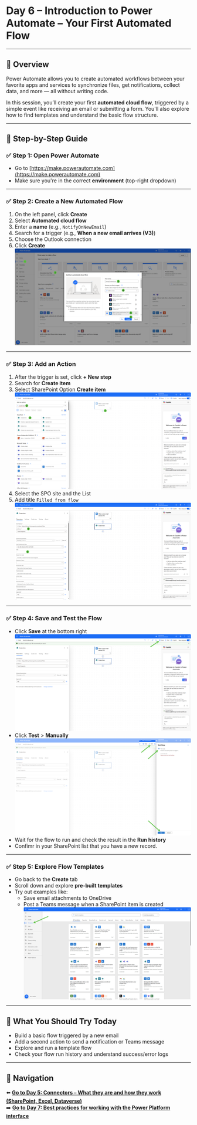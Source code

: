 # Day 6 – Introduction to Power Automate – Your First Automated Flow

---

## 📝 Overview

Power Automate allows you to create automated workflows between your favorite apps and services to synchronize files, get notifications, collect data, and more — all without writing code.

In this session, you’ll create your first **automated cloud flow**, triggered by a simple event like receiving an email or submitting a form. You'll also explore how to find templates and understand the basic flow structure.

---

## 🧭 Step-by-Step Guide

### ✅ Step 1: Open Power Automate

- Go to [https://make.powerautomate.com](https://make.powerautomate.com)
- Make sure you're in the correct **environment** (top-right dropdown)

---

### ✅ Step 2: Create a New Automated Flow

1. On the left panel, click **Create**
2. Select **Automated cloud flow**
3. Enter a **name** (e.g., `NotifyOnNewEmail`)
4. Search for a trigger (e.g., **When a new email arrives (V3)**)
5. Choose the Outlook connection
6. Click **Create**
![Create Flow](/PowerPlatform/assets/PowerPlatform30days/Day6/Step2.png)

---

### ✅ Step 3: Add an Action

1. After the trigger is set, click **+ New step**
2. Search for **Create item**
3. Select SharePoint Option **Create item**
![Create Flow](/PowerPlatform/assets/PowerPlatform30days/Day6/Step3_1.png)
3. Select the SPO site and the List
4. Add title `Filled from flow` 
![Create Flow](/PowerPlatform/assets/PowerPlatform30days/Day6/Step3_2.png)

---

### ✅ Step 4: Save and Test the Flow

- Click **Save** at the bottom right
![Create Flow](/PowerPlatform/assets/PowerPlatform30days/Day6/Step4_1.png)
- Click **Test** > **Manually**
![Create Flow](/PowerPlatform/assets/PowerPlatform30days/Day6/Step4_2.png)
- Wait for the flow to run and check the result in the **Run history**
- Confimr in your SharePoint list that you have a new record.
---

### ✅ Step 5: Explore Flow Templates

- Go back to the **Create** tab
- Scroll down and explore **pre-built templates**
- Try out examples like:
  - Save email attachments to OneDrive
  - Post a Teams message when a SharePoint item is created
![Templates](/PowerPlatform/assets/PowerPlatform30days/Day6/Step5.png)
---

## 🔎 What You Should Try Today

- Build a basic flow triggered by a new email
- Add a second action to send a notification or Teams message
- Explore and run a template flow
- Check your flow run history and understand success/error logs

---

## 🔁 Navigation

⬅️ [**Go to Day 5: Connectors – What they are and how they work (SharePoint, Excel, Dataverse)**](/PowerPlatform/Power%20Platform%2030%20days/Day05.md)  
➡️ [**Go to Day 7: Best practices for working with the Power Platform interface**](/PowerPlatform/Power%20Platform%2030%20days/Day07.md)
